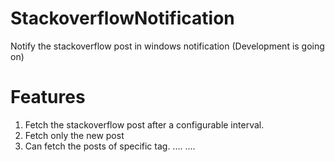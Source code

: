 # StackoverflowNotification
Notify the stackoverflow post in windows notification (Development is going on)
# Features
1. Fetch the stackoverflow post after a configurable interval.
2. Fetch only the new post
3. Can fetch the posts of specific tag.
....
....

